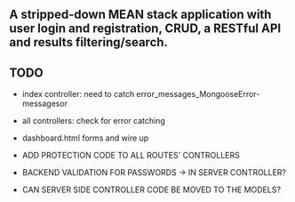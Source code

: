 ## A stripped-down MEAN stack application with user login and registration, CRUD, a RESTful API and results filtering/search.

## TODO

- index controller: need to catch error_messages_MongooseError-messagesor

- all controllers: check for error catching

- dashboard.html forms and wire up

- ADD PROTECTION CODE TO ALL ROUTES' CONTROLLERS

- BACKEND VALIDATION FOR PASSWORDS -> IN SERVER CONTROLLER?

- CAN SERVER SIDE CONTROLLER CODE BE MOVED TO THE MODELS?
